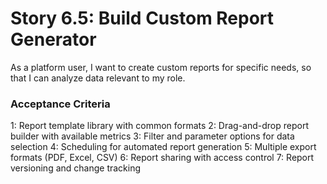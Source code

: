 # Story 6.5: Build Custom Report Generator

As a platform user,
I want to create custom reports for specific needs,
so that I can analyze data relevant to my role.

### Acceptance Criteria
1: Report template library with common formats
2: Drag-and-drop report builder with available metrics
3: Filter and parameter options for data selection
4: Scheduling for automated report generation
5: Multiple export formats (PDF, Excel, CSV)
6: Report sharing with access control
7: Report versioning and change tracking
